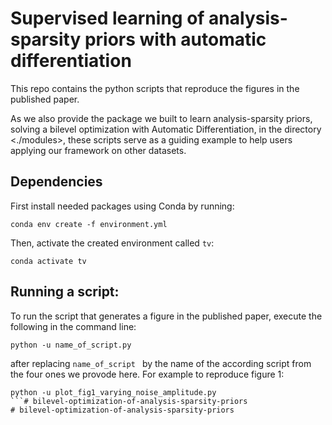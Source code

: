 # Supervised learning of analysis-sparsity priors with automatic differentiation

This repo contains the python scripts that reproduce the figures in the published paper.

As we also provide the package we built to learn analysis-sparsity priors, solving a bilevel optimization with Automatic Differentiation, in the directory <./modules>, these scripts serve as a guiding example to help users applying our framework on other datasets.

## Dependencies
First install needed packages using Conda by running:
```
conda env create -f environment.yml
```
Then, activate the created environment called ```tv```:
```
conda activate tv
```

## Running a script:
To run the script that generates a figure in the published paper, execute the following in the command line:
```
python -u name_of_script.py
```
after replacing ```name_of_script ``` by the name of the according script from the four ones we provode here. For example to reproduce figure 1:
```
python -u plot_fig1_varying_noise_amplitude.py
```# bilevel-optimization-of-analysis-sparsity-priors
# bilevel-optimization-of-analysis-sparsity-priors
